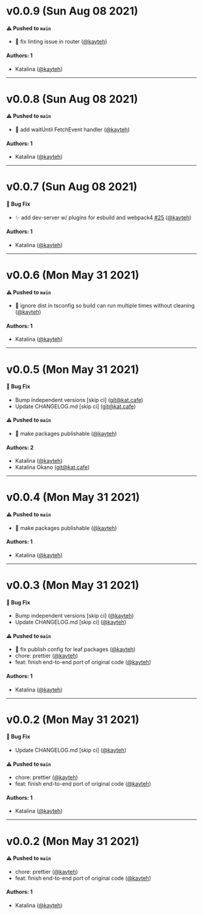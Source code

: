 # v0.0.9 (Sun Aug 08 2021)

#### ⚠️ Pushed to `main`

- 💚 fix linting issue in router ([@kayteh](https://github.com/kayteh))

#### Authors: 1

- Katalina ([@kayteh](https://github.com/kayteh))

---

# v0.0.8 (Sun Aug 08 2021)

#### ⚠️ Pushed to `main`

- 👔 add waitUntil FetchEvent handler ([@kayteh](https://github.com/kayteh))

#### Authors: 1

- Katalina ([@kayteh](https://github.com/kayteh))

---

# v0.0.7 (Sun Aug 08 2021)

#### 🐛 Bug Fix

- ✨ add dev-server w/ plugins for esbuild and webpack4 [#25](https://github.com/kayteh/worker-toolbox/pull/25) ([@kayteh](https://github.com/kayteh))

#### Authors: 1

- Katalina ([@kayteh](https://github.com/kayteh))

---

# v0.0.6 (Mon May 31 2021)

#### ⚠️ Pushed to `main`

- 💚 ignore dist in tsconfig so build can run multiple times without cleaning ([@kayteh](https://github.com/kayteh))

#### Authors: 1

- Katalina ([@kayteh](https://github.com/kayteh))

---

# v0.0.5 (Mon May 31 2021)

#### 🐛 Bug Fix

- Bump independent versions \[skip ci\] (git@kat.cafe)
- Update CHANGELOG.md \[skip ci\] (git@kat.cafe)

#### ⚠️ Pushed to `main`

- 👷 make packages publishable ([@kayteh](https://github.com/kayteh))

#### Authors: 2

- Katalina ([@kayteh](https://github.com/kayteh))
- Katalina Okano (git@kat.cafe)

---

# v0.0.4 (Mon May 31 2021)

#### ⚠️ Pushed to `main`

- 👷 make packages publishable ([@kayteh](https://github.com/kayteh))

#### Authors: 1

- Katalina ([@kayteh](https://github.com/kayteh))

---

# v0.0.3 (Mon May 31 2021)

#### 🐛 Bug Fix

- Bump independent versions \[skip ci\] ([@kayteh](https://github.com/kayteh))
- Update CHANGELOG.md \[skip ci\] ([@kayteh](https://github.com/kayteh))

#### ⚠️ Pushed to `main`

- 🔧 fix publish config for leaf packages ([@kayteh](https://github.com/kayteh))
- chore: prettier ([@kayteh](https://github.com/kayteh))
- feat: finish end-to-end port of original code ([@kayteh](https://github.com/kayteh))

#### Authors: 1

- Katalina ([@kayteh](https://github.com/kayteh))

---

# v0.0.2 (Mon May 31 2021)

#### 🐛 Bug Fix

- Update CHANGELOG.md \[skip ci\] ([@kayteh](https://github.com/kayteh))

#### ⚠️ Pushed to `main`

- chore: prettier ([@kayteh](https://github.com/kayteh))
- feat: finish end-to-end port of original code ([@kayteh](https://github.com/kayteh))

#### Authors: 1

- Katalina ([@kayteh](https://github.com/kayteh))

---

# v0.0.2 (Mon May 31 2021)

#### ⚠️ Pushed to `main`

- chore: prettier ([@kayteh](https://github.com/kayteh))
- feat: finish end-to-end port of original code ([@kayteh](https://github.com/kayteh))

#### Authors: 1

- Katalina ([@kayteh](https://github.com/kayteh))
